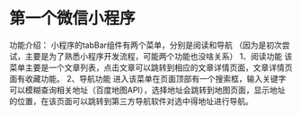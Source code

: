 # 第一个微信小程序
功能介绍：
小程序的tabBar组件有两个菜单，分别是阅读和导航
（因为是初次尝试，主要是为了熟悉小程序开发流程，可能两个功能也没啥关系）
1、阅读功能
该菜单主要是一个文章列表，点击文章可以跳转到相应的文章详情页面，文章详情页面有收藏功能。
2、导航功能
进入该菜单在页面顶部有一个搜索框，输入关键字可以模糊查询相关地址（百度地图API），选择地址会跳转到地图页面，显示地址的位置，在该页面可以跳转到第三方导航软件对选中得地址进行导航。
